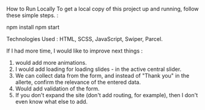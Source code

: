 How to Run Locally
To get a local copy of this project up and running, follow these simple steps. :

npm install
npm start 

Technologies Used :
HTML, SCSS, JavaScript, Swiper, Parcel.

If I had more time, I would like to improve next things : 
1. would add more animations.
2. I would add loading for loading slides - in the active central slider.
3. We can collect data from the form, and instead of "Thank you" in the allerte, confirm the relevance of the entered data.
4. Would add validation of the form.
5. If you don't expand the site (don't add routing, for example), then I don't even know what else to add.
